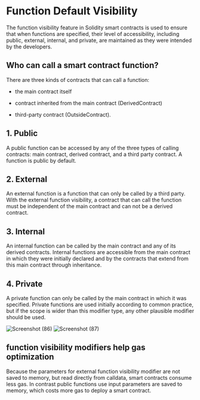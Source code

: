 # Function Default Visibility


The function visibility feature in Solidity smart contracts is used to ensure that when functions are specified, their level of accessibility, including public, external, internal, and private, are maintained as they were intended by the developers.

## Who can call a smart contract function?

There are three kinds of contracts that can call a function: 

* the main contract itself

* contract inherited from the main contract (DerivedContract)

* third-party contract (OutsideContract).

## 1. Public

A public function can be accessed by any of the three types of calling contracts: main contract, derived contract, and a third party contract. A function is public by default.

## 2. External

An external function is a function that can only be called by a third party. With the external function visibility, a contract that can call the function must be independent of the main contract and can not be a derived contract.


## 3. Internal
An internal function can be called by the main contract and any of its derived contracts. Internal functions are accessible from the main contract in which they were initially declared and by the contracts that extend from this main contract through inheritance. 

## 4. Private

A private function can only be called by the main contract in which it was specified. Private functions are used initially according to common practice, but if the scope is wider than this modifier type, any other plausible modifier should be used.

![Screenshot (86)](https://user-images.githubusercontent.com/82324643/208231320-c885491a-5dc9-401a-8841-b8a8425a1df4.png)
![Screenshot (87)](https://user-images.githubusercontent.com/82324643/208231325-0627e71f-e877-4a60-9c0c-a12ff8924a14.png)







## function visibility modifiers help gas optimization

Because the parameters for external function visibility modifier are not saved to memory, but read directly from calldata, smart contracts consume less gas. In contrast public functions use input parameters are saved to memory, which costs more gas to deploy a smart contract.
